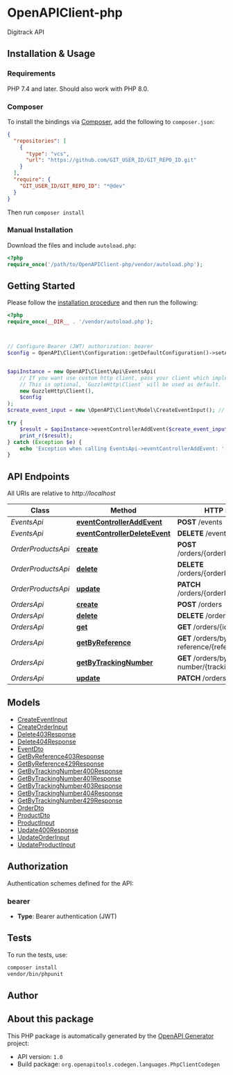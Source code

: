 # OpenAPIClient-php

Digitrack API


## Installation & Usage

### Requirements

PHP 7.4 and later.
Should also work with PHP 8.0.

### Composer

To install the bindings via [Composer](https://getcomposer.org/), add the following to `composer.json`:

```json
{
  "repositories": [
    {
      "type": "vcs",
      "url": "https://github.com/GIT_USER_ID/GIT_REPO_ID.git"
    }
  ],
  "require": {
    "GIT_USER_ID/GIT_REPO_ID": "*@dev"
  }
}
```

Then run `composer install`

### Manual Installation

Download the files and include `autoload.php`:

```php
<?php
require_once('/path/to/OpenAPIClient-php/vendor/autoload.php');
```

## Getting Started

Please follow the [installation procedure](#installation--usage) and then run the following:

```php
<?php
require_once(__DIR__ . '/vendor/autoload.php');



// Configure Bearer (JWT) authorization: bearer
$config = OpenAPI\Client\Configuration::getDefaultConfiguration()->setAccessToken('YOUR_ACCESS_TOKEN');


$apiInstance = new OpenAPI\Client\Api\EventsApi(
    // If you want use custom http client, pass your client which implements `GuzzleHttp\ClientInterface`.
    // This is optional, `GuzzleHttp\Client` will be used as default.
    new GuzzleHttp\Client(),
    $config
);
$create_event_input = new \OpenAPI\Client\Model\CreateEventInput(); // \OpenAPI\Client\Model\CreateEventInput

try {
    $result = $apiInstance->eventControllerAddEvent($create_event_input);
    print_r($result);
} catch (Exception $e) {
    echo 'Exception when calling EventsApi->eventControllerAddEvent: ', $e->getMessage(), PHP_EOL;
}

```

## API Endpoints

All URIs are relative to *http://localhost*

Class | Method | HTTP request | Description
------------ | ------------- | ------------- | -------------
*EventsApi* | [**eventControllerAddEvent**](docs/Api/EventsApi.md#eventcontrolleraddevent) | **POST** /events | 
*EventsApi* | [**eventControllerDeleteEvent**](docs/Api/EventsApi.md#eventcontrollerdeleteevent) | **DELETE** /events/{id} | 
*OrderProductsApi* | [**create**](docs/Api/OrderProductsApi.md#create) | **POST** /orders/{orderId}/products | 
*OrderProductsApi* | [**delete**](docs/Api/OrderProductsApi.md#delete) | **DELETE** /orders/{orderId}/products/{id} | 
*OrderProductsApi* | [**update**](docs/Api/OrderProductsApi.md#update) | **PATCH** /orders/{orderId}/products/{id} | 
*OrdersApi* | [**create**](docs/Api/OrdersApi.md#create) | **POST** /orders | 
*OrdersApi* | [**delete**](docs/Api/OrdersApi.md#delete) | **DELETE** /orders/{id} | 
*OrdersApi* | [**get**](docs/Api/OrdersApi.md#get) | **GET** /orders/{id} | 
*OrdersApi* | [**getByReference**](docs/Api/OrdersApi.md#getbyreference) | **GET** /orders/by-reference/{reference} | 
*OrdersApi* | [**getByTrackingNumber**](docs/Api/OrdersApi.md#getbytrackingnumber) | **GET** /orders/by-tracking-number/{trackingNumber} | 
*OrdersApi* | [**update**](docs/Api/OrdersApi.md#update) | **PATCH** /orders/{id} | 

## Models

- [CreateEventInput](docs/Model/CreateEventInput.md)
- [CreateOrderInput](docs/Model/CreateOrderInput.md)
- [Delete403Response](docs/Model/Delete403Response.md)
- [Delete404Response](docs/Model/Delete404Response.md)
- [EventDto](docs/Model/EventDto.md)
- [GetByReference403Response](docs/Model/GetByReference403Response.md)
- [GetByReference429Response](docs/Model/GetByReference429Response.md)
- [GetByTrackingNumber400Response](docs/Model/GetByTrackingNumber400Response.md)
- [GetByTrackingNumber401Response](docs/Model/GetByTrackingNumber401Response.md)
- [GetByTrackingNumber403Response](docs/Model/GetByTrackingNumber403Response.md)
- [GetByTrackingNumber404Response](docs/Model/GetByTrackingNumber404Response.md)
- [GetByTrackingNumber429Response](docs/Model/GetByTrackingNumber429Response.md)
- [OrderDto](docs/Model/OrderDto.md)
- [ProductDto](docs/Model/ProductDto.md)
- [ProductInput](docs/Model/ProductInput.md)
- [Update400Response](docs/Model/Update400Response.md)
- [UpdateOrderInput](docs/Model/UpdateOrderInput.md)
- [UpdateProductInput](docs/Model/UpdateProductInput.md)

## Authorization

Authentication schemes defined for the API:
### bearer

- **Type**: Bearer authentication (JWT)

## Tests

To run the tests, use:

```bash
composer install
vendor/bin/phpunit
```

## Author



## About this package

This PHP package is automatically generated by the [OpenAPI Generator](https://openapi-generator.tech) project:

- API version: `1.0`
- Build package: `org.openapitools.codegen.languages.PhpClientCodegen`
